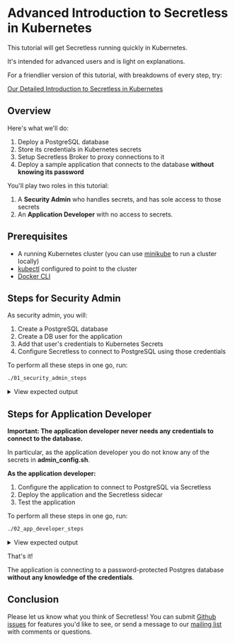 # Advanced Introduction to Secretless in Kubernetes

This tutorial will get Secretless running quickly in Kubernetes.  

It's intended for advanced users and is light on explanations.

For a friendlier version of this tutorial, with breakdowns of every step, try:

[Our Detailed Introduction to Secretless in Kubernetes](https://secretless.io/docs/get_started/kubernetes_tutorial.html)

## Overview

Here's what we'll do:

1. Deploy a PostgreSQL database
2. Store its credentials in Kubernetes secrets
3. Setup Secretless Broker to proxy connections to it 
4. Deploy a sample application that connects to the database **without knowing
   its password**

You'll play two roles in this tutorial:

1. A **Security Admin** who handles secrets, and has sole access to those secrets
2. An **Application Developer** with no access to secrets.

## Prerequisites

+ A running Kubernetes cluster (you can use
  [minikube](https://kubernetes.io/docs/tasks/tools/install-minikube/) to run a
  cluster locally)
+ [kubectl](https://kubernetes.io/docs/tasks/tools/install-kubectl/) configured
  to point to the cluster
+ [Docker CLI](https://docs.docker.com/install/)

## Steps for Security Admin

As security admin, you will:

1. Create a PostgreSQL database
1. Create a DB user for the application
1. Add that user's credentials to Kubernetes Secrets
1. Configure Secretless to connect to PostgreSQL using those credentials

To perform all these steps in one go, run:

```bash
./01_security_admin_steps
```

<p></p>
<details>
  <summary>View expected output</summary>
  <pre>
>>--- Create a new namespace
Cleaning up old namespace............Done
namespace "quick-start-backend-ns" created
>>--- Add certificates to Kubernetes Secrets
secret "quick-start-backend-certs" created
>>--- Create StatefulSet for Database
statefulset "pg" created
service "quick-start-backend" created
Waiting for quick-start-backend to be ready........Done
>>--- Create Application Database
CREATE DATABASE
>>--- Create Database Table and Permissions
CREATE ROLE
CREATE TABLE
GRANT
GRANT
>>--- Store DB credentials in Kubernetes Secrets
Cleaning up old namespace....................Done
namespace "quick-start-application-ns" created
secret "quick-start-backend-credentials" created
>>--- Create Application Service Account
serviceaccount "quick-start-application" created
role "quick-start-backend-credentials-reader" created
rolebinding "read-quick-start-backend-credentials" created
>>--- Create and Store Secretless Configuration
configmap "quick-start-application-secretless-config" created
  </pre>
</details>
<p></p>


## Steps for Application Developer

**Important: The application developer never needs any credentials to connect
to the database.**

In particular, as the application developer you do not know any of the secrets
in **admin_config.sh**.

**As the application developer:**                                                                                                                                       

1. Configure the application to connect to PostgreSQL via Secretless                                                                                                    
1. Deploy the application and the Secretless sidecar                                                                                                                    
1. Test the application

To perform all these steps in one go, run:

```bash
./02_app_developer_steps
```

<p></p>
<details>
  <summary>View expected output</summary>
  <pre>
>>--- Start application
deployment "quick-start-application" created
service "quick-start-application" created
Waiting for application to boot up
(This may take more than 1 minute)
............................Done
>>--- Add a Sample Pet
HTTP/1.1 201 
Location: http://192.168.99.100:30002/pet/1
Content-Length: 0
Date: Thu, 14 Mar 2019 15:35:33 GMT
>>--- Retrieve All Pets
HTTP/1.1 200 
Content-Type: application/json;charset=UTF-8
Transfer-Encoding: chunked
Date: Thu, 14 Mar 2019 15:35:33 GMT
[{"id":1,"name":"Mr. Snuggles"}]
All finished!  Secretless is working!
  </pre>
</details>
<p></p>

That's it!

The application is connecting to a password-protected Postgres database
**without any knowledge of the credentials**.

## Conclusion

Please let us know what you think of Secretless! You can submit [Github
issues](https://github.com/cyberark/secretless-broker/issues) for features
you'd like to see, or send a message to our [mailing
list](https://groups.google.com/forum/#!forum/secretless) with comments or
questions.
